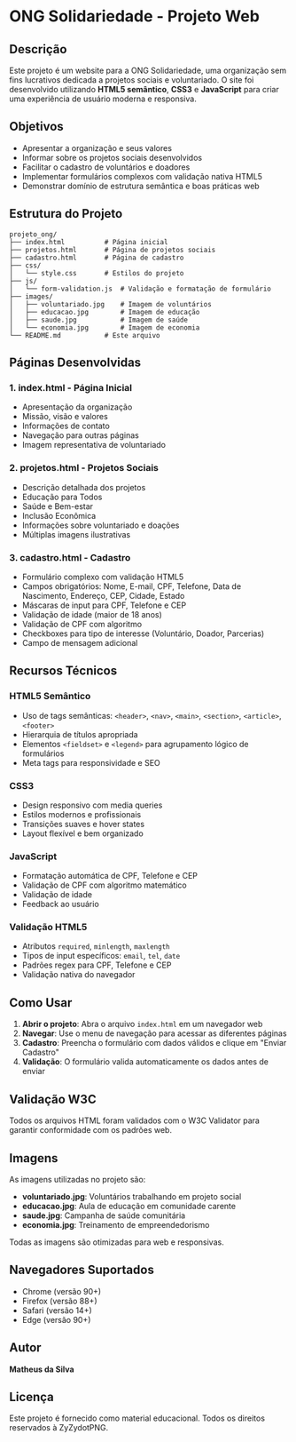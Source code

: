 # ONG Solidariedade - Projeto Web

## Descrição

Este projeto é um website para a ONG Solidariedade, uma organização sem fins lucrativos dedicada a projetos sociais e voluntariado. O site foi desenvolvido utilizando **HTML5 semântico**, **CSS3** e **JavaScript** para criar uma experiência de usuário moderna e responsiva.

## Objetivos

- Apresentar a organização e seus valores
- Informar sobre os projetos sociais desenvolvidos
- Facilitar o cadastro de voluntários e doadores
- Implementar formulários complexos com validação nativa HTML5
- Demonstrar domínio de estrutura semântica e boas práticas web

## Estrutura do Projeto

```
projeto_ong/
├── index.html          # Página inicial
├── projetos.html       # Página de projetos sociais
├── cadastro.html       # Página de cadastro
├── css/
│   └── style.css       # Estilos do projeto
├── js/
│   └── form-validation.js  # Validação e formatação de formulário
├── images/
│   ├── voluntariado.jpg    # Imagem de voluntários
│   ├── educacao.jpg        # Imagem de educação
│   ├── saude.jpg           # Imagem de saúde
│   └── economia.jpg        # Imagem de economia
└── README.md           # Este arquivo
```

## Páginas Desenvolvidas

### 1. **index.html** - Página Inicial
- Apresentação da organização
- Missão, visão e valores
- Informações de contato
- Navegação para outras páginas
- Imagem representativa de voluntariado

### 2. **projetos.html** - Projetos Sociais
- Descrição detalhada dos projetos
- Educação para Todos
- Saúde e Bem-estar
- Inclusão Econômica
- Informações sobre voluntariado e doações
- Múltiplas imagens ilustrativas

### 3. **cadastro.html** - Cadastro
- Formulário complexo com validação HTML5
- Campos obrigatórios: Nome, E-mail, CPF, Telefone, Data de Nascimento, Endereço, CEP, Cidade, Estado
- Máscaras de input para CPF, Telefone e CEP
- Validação de idade (maior de 18 anos)
- Validação de CPF com algoritmo
- Checkboxes para tipo de interesse (Voluntário, Doador, Parcerias)
- Campo de mensagem adicional

## Recursos Técnicos

### HTML5 Semântico
- Uso de tags semânticas: `<header>`, `<nav>`, `<main>`, `<section>`, `<article>`, `<footer>`
- Hierarquia de títulos apropriada
- Elementos `<fieldset>` e `<legend>` para agrupamento lógico de formulários
- Meta tags para responsividade e SEO

### CSS3
- Design responsivo com media queries
- Estilos modernos e profissionais
- Transições suaves e hover states
- Layout flexível e bem organizado

### JavaScript
- Formatação automática de CPF, Telefone e CEP
- Validação de CPF com algoritmo matemático
- Validação de idade
- Feedback ao usuário

### Validação HTML5
- Atributos `required`, `minlength`, `maxlength`
- Tipos de input específicos: `email`, `tel`, `date`
- Padrões regex para CPF, Telefone e CEP
- Validação nativa do navegador

## Como Usar

1. **Abrir o projeto**: Abra o arquivo `index.html` em um navegador web
2. **Navegar**: Use o menu de navegação para acessar as diferentes páginas
3. **Cadastro**: Preencha o formulário com dados válidos e clique em "Enviar Cadastro"
4. **Validação**: O formulário valida automaticamente os dados antes de enviar

## Validação W3C

Todos os arquivos HTML foram validados com o W3C Validator para garantir conformidade com os padrões web.

## Imagens

As imagens utilizadas no projeto são:
- **voluntariado.jpg**: Voluntários trabalhando em projeto social
- **educacao.jpg**: Aula de educação em comunidade carente
- **saude.jpg**: Campanha de saúde comunitária
- **economia.jpg**: Treinamento de empreendedorismo

Todas as imagens são otimizadas para web e responsivas.

## Navegadores Suportados

- Chrome (versão 90+)
- Firefox (versão 88+)
- Safari (versão 14+)
- Edge (versão 90+)

## Autor

**Matheus da Silva**

## Licença

Este projeto é fornecido como material educacional. Todos os direitos reservados à ZyZydotPNG.

